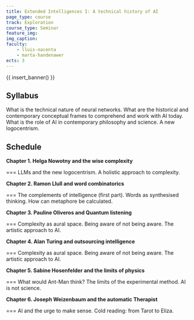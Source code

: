 ```yaml
---
title: Extended Intelligences I: A technical history of AI
page_type: course
track: Exploration
course_type: Seminar
feature_img: 
img_caption: 
faculty:
    - lluis-nacenta
    - marta-handenawer
ects: 3
---
```


{{ insert_banner() }}

## Syllabus

What is the technical nature of neural networks. What are the historical and contemporary conceptual frames to comprehend and work with AI today. What is the role of AI in contemporary philosophy and science. A new logocentrism.

## Schedule

**Chapter 1. Helga Nowotny and the wise complexity**

=== LLMs and the new logocentrism. A holistic approach to complexity.

**Chapter 2. Ramon Llull and word combinatorics**

=== The complements of intelligence (first part). Words as synthesised thinking. How can metaphore be calculated.

**Chapter 3. Pauline Oliveros and Quantum listening**

=== Complexity as aural space. Being aware of not being aware. The artistic approach to AI.

**Chapter 4. Alan Turing and outsourcing intelligence**

=== Complexity as aural space. Being aware of not being aware. The artistic approach to AI.

**Chapter 5. Sabine Hosenfelder and the limits of physics**

=== What would Ant-Man think? The limits of the experimental method. AI is not science.

**Chapter 6. Joseph Weizenbaum and the automatic Therapist**

=== AI and the urge to make sense. Cold reading: from Tarot to Eliza.













